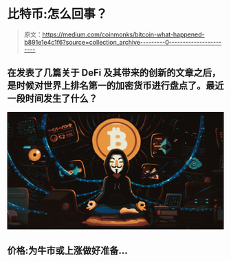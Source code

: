 # 比特币:怎么回事？

> 原文：<https://medium.com/coinmonks/bitcoin-what-happened-b891e1e4c1f6?source=collection_archive---------0----------------------->

## 在发表了几篇关于 DeFi 及其带来的创新的文章之后，是时候对世界上排名第一的加密货币进行盘点了。最近一段时间发生了什么？

![](img/4a828ef2c39673087f4c78b1e86a0f08.png)

## 价格:为牛市或上涨做好准备…